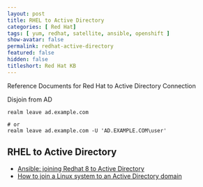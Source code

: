```yaml
---
layout: post
title: RHEL to Active Directory
categories: [ Red Hat]
tags: [ yum, redhat, satellite, ansible, openshift ]
show-avatar: false
permalink: redhat-active-directory
featured: false
hidden: false
titleshort: Red Hat KB
---
```


Reference Documents for Red Hat to Active Directory Connection


Disjoin from AD

```shell
realm leave ad.example.com

# or
realm leave ad.example.com -U 'AD.EXAMPLE.COM\user'
```


## RHEL to Active Directory

- [Ansible: joining Redhat 8 to Active Directory](https://www.systems.dance/2021/06/ansible-joining-redhat-8-to-active-directory/)
- [How to join a Linux system to an Active Directory domain](https://www.redhat.com/sysadmin/linux-active-directory)